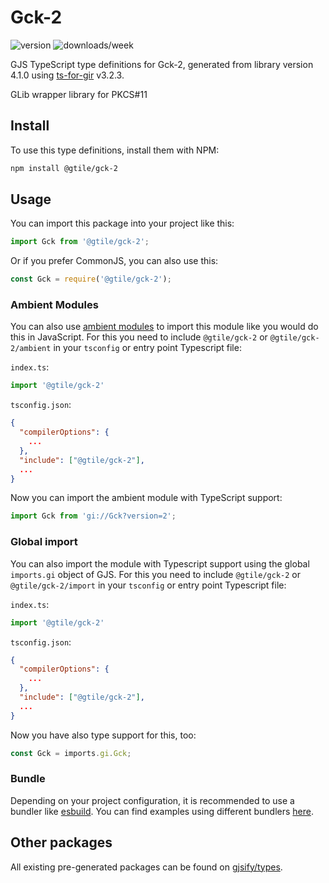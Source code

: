 
# Gck-2

![version](https://img.shields.io/npm/v/@gtile/gck-2)
![downloads/week](https://img.shields.io/npm/dw/@gtile/gck-2)


GJS TypeScript type definitions for Gck-2, generated from library version 4.1.0 using [ts-for-gir](https://github.com/gjsify/ts-for-gir) v3.2.3.

GLib wrapper library for PKCS#11

## Install

To use this type definitions, install them with NPM:
```bash
npm install @gtile/gck-2
```

## Usage

You can import this package into your project like this:
```ts
import Gck from '@gtile/gck-2';
```

Or if you prefer CommonJS, you can also use this:
```ts
const Gck = require('@gtile/gck-2');
```

### Ambient Modules

You can also use [ambient modules](https://github.com/gjsify/ts-for-gir/tree/main/packages/cli#ambient-modules) to import this module like you would do this in JavaScript.
For this you need to include `@gtile/gck-2` or `@gtile/gck-2/ambient` in your `tsconfig` or entry point Typescript file:

`index.ts`:
```ts
import '@gtile/gck-2'
```

`tsconfig.json`:
```json
{
  "compilerOptions": {
    ...
  },
  "include": ["@gtile/gck-2"],
  ...
}
```

Now you can import the ambient module with TypeScript support: 

```ts
import Gck from 'gi://Gck?version=2';
```

### Global import

You can also import the module with Typescript support using the global `imports.gi` object of GJS.
For this you need to include `@gtile/gck-2` or `@gtile/gck-2/import` in your `tsconfig` or entry point Typescript file:

`index.ts`:
```ts
import '@gtile/gck-2'
```

`tsconfig.json`:
```json
{
  "compilerOptions": {
    ...
  },
  "include": ["@gtile/gck-2"],
  ...
}
```

Now you have also type support for this, too:

```ts
const Gck = imports.gi.Gck;
```

### Bundle

Depending on your project configuration, it is recommended to use a bundler like [esbuild](https://esbuild.github.io/). You can find examples using different bundlers [here](https://github.com/gjsify/ts-for-gir/tree/main/examples).

## Other packages

All existing pre-generated packages can be found on [gjsify/types](https://github.com/gjsify/types).

